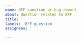 ```yaml
---
name: BFF question or bug report
about: Question related to BFF
title: ''
labels: 'BFF question'
assignees: ''

---
```



